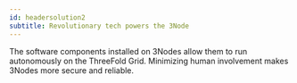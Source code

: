 ```yaml
---
id: headersolution2
subtitle: Revolutionary tech powers the 3Node
---
```


The software components installed on 3Nodes allow them to run autonomously on the ThreeFold Grid. Minimizing human involvement makes 3Nodes more secure and reliable.